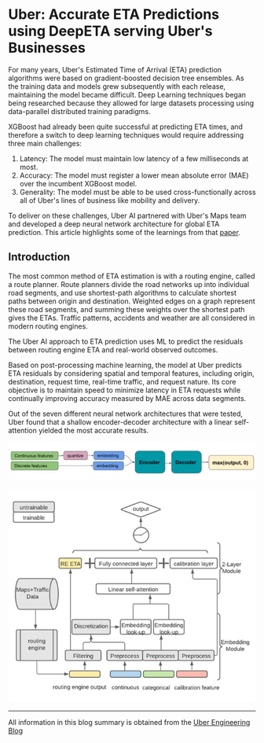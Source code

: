 # Uber: Accurate ETA Predictions using DeepETA serving Uber's Businesses 

For many years, Uber's Estimated Time of Arrival (ETA) prediction algorithms were based on gradient-boosted decision tree ensembles. As the training data and models grew subsequently with each release, maintaining the model became difficult. Deep Learning techniques began being researched because they allowed for large datasets processing using data-parallel distributed training paradigms. 

XGBoost had already been quite successful at predicting ETA times, and therefore a switch to deep learning techniques would require addressing three main challenges:<br>
1. Latency: The model must maintain low latency of a few milliseconds at most. 
2. Accuracy: The model must register a lower mean absolute error (MAE) over the incumbent XGBoost model.
3. Generality: The model must be able to be used cross-functionally across all of Uber's lines of business like mobility and delivery. 

To deliver on these challenges, Uber AI partnered with Uber's Maps team and developed a deep neural network architecture for global ETA prediction. This article highlights some of the learnings from that [paper](https://arxiv.org/abs/2206.02127?uclick_id=ddaf1042-c35c-460a-9caa-49dd89f2f23f).

## Introduction

The most common method of ETA estimation is with a routing engine, called a route planner. Route planners divide the road networks up into individual road segments, and use shortest-path algorithms to calculate shortest paths between origin and destination. Weighted edges on a graph represent these road segments, and summing these weights over the shortest path gives the ETAs. Traffic patterns, accidents and weather are all considered in modern routing engines. 

The Uber AI approach to ETA prediction uses ML to predict the residuals between routing engine ETA and real-world observed outcomes. 

Based on post-processing machine learning, the model at Uber predicts ETA residuals by considering spatial and temporal features, including origin, destination, request time, real-time traffic, and request nature. Its core objective is to maintain speed to minimize latency in ETA requests while continually improving accuracy measured by MAE across data segments.

Out of the seven different neural network architectures that were tested, Uber found that a shallow encoder-decoder architecture with a linear self-attention yielded the most accurate results. 

![Overview of DeeprETA Post-Processing Architecture from Uber's Blog](Images/uber-deepreta-encoder-decoder-arch.jpg)



![DeeprETA Post-Processing Architecture from Uber's DeeprETA paper](Images/uber-deeprETA-arch.jpg)

---
All information in this blog summary is obtained from the [Uber Engineering Blog](https://www.uber.com/blog/deepeta-how-uber-predicts-arrival-times/?uclick_id=ddaf1042-c35c-460a-9caa-49dd89f2f23f)
